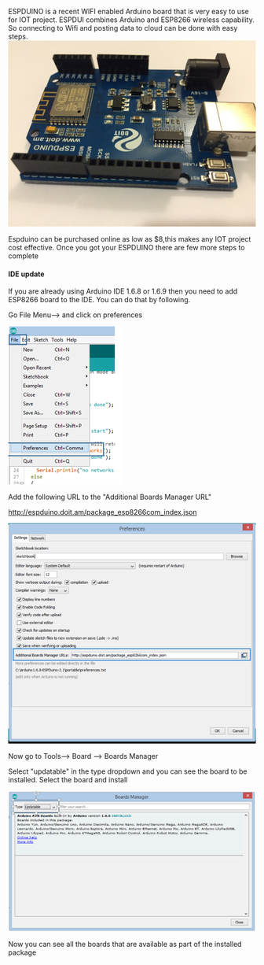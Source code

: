 ESPDUINO is a recent WIFI enabled Arduino board that is very easy to use for IOT project. ESPDUI combines Arduino and ESP8266 wireless capability. So connecting to Wifi and posting data to cloud can be done with easy steps. 
![alt tag](https://github.com/westboroughIOT/hello-wiot-club/blob/master/microcontrollers/ESPDuino/IMG_1137.JPG)

Espduino can be purchased online as low as $8,this makes any IOT project cost effective.
Once you got your ESPDUINO there are few more steps to complete

#### IDE update

If you are already using Arduino IDE 1.6.8 or 1.6.9 then you need to add ESP8266 board to the IDE. 
You can do that by following.

Go  File Menu--> and click on preferences

![alt tag](https://github.com/westboroughIOT/hello-wiot-club/blob/master/microcontrollers/ESPDuino/Path.PNG)

Add the following URL to the  "Additional Boards Manager URL"
 
 http://espduino.doit.am/package_esp8266com_index.json

![alt tag](https://github.com/westboroughIOT/hello-wiot-club/blob/master/microcontrollers/ESPDuino/Preference.PNG)

Now go to Tools--> Board --> Boards Manager

Select "updatable" in the type dropdown and you can see the board to be installed. Select the board and install

![alt tag](https://github.com/westboroughIOT/hello-wiot-club/blob/master/microcontrollers/ESPDuino/board.PNG)

Now you can see all the boards that are available as part of the installed package






